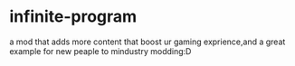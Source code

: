 # infinite-program
a mod that adds more content that boost ur gaming exprience,and a great example for new peaple to mindustry modding:D
